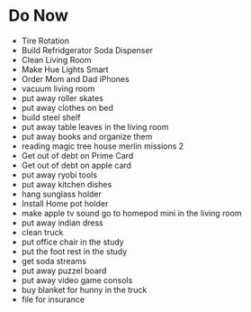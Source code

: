 # Do Now

- Tire Rotation
- Build Refridgerator Soda Dispenser
- Clean Living Room
- Make Hue Lights Smart
- Order Mom and Dad iPhones
- vacuum living room
- put away roller skates
- put away clothes on bed
- build steel shelf
- put away table leaves in the living room
- put away books and organize them
- reading magic tree house merlin missions 2
- Get out of debt on Prime Card
- Get out of debt on apple card
- put away ryobi tools
- put away kitchen dishes
- hang sunglass holder
- Install Home pot holder
- make apple tv sound go to homepod mini in the living room
- put away indian dress
- clean truck
- put office chair in the study
- put the foot rest in the study
- get soda streams
- put away puzzel board
- put away video game consols
- buy blanket for hunny in the truck
- file for insurance
